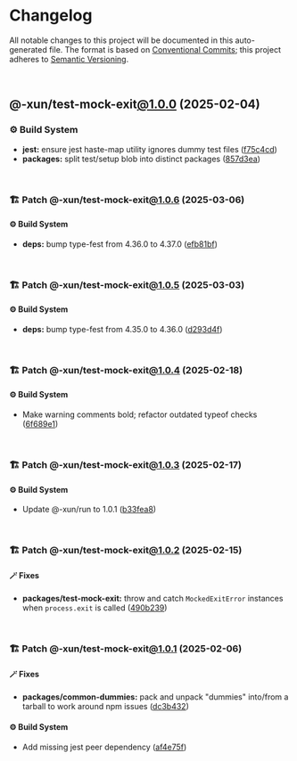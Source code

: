 # Changelog

All notable changes to this project will be documented in this auto-generated
file. The format is based on [Conventional Commits][1];
this project adheres to [Semantic Versioning][2].

<br />

## @-xun/test-mock-exit[@1.0.0][3] (2025-02-04)

### ⚙️ Build System

- **jest:** ensure jest haste-map utility ignores dummy test files ([f75c4cd][4])
- **packages:** split test/setup blob into distinct packages ([857d3ea][5])

<br />

### 🏗️ Patch @-xun/test-mock-exit[@1.0.6][6] (2025-03-06)

#### ⚙️ Build System

- **deps:** bump type-fest from 4.36.0 to 4.37.0 ([efb81bf][7])

<br />

### 🏗️ Patch @-xun/test-mock-exit[@1.0.5][8] (2025-03-03)

#### ⚙️ Build System

- **deps:** bump type-fest from 4.35.0 to 4.36.0 ([d293d4f][9])

<br />

### 🏗️ Patch @-xun/test-mock-exit[@1.0.4][10] (2025-02-18)

#### ⚙️ Build System

- Make warning comments bold; refactor outdated typeof checks ([6f689e1][11])

<br />

### 🏗️ Patch @-xun/test-mock-exit[@1.0.3][12] (2025-02-17)

#### ⚙️ Build System

- Update @-xun/run to 1.0.1 ([b33fea8][13])

<br />

### 🏗️ Patch @-xun/test-mock-exit[@1.0.2][14] (2025-02-15)

#### 🪄 Fixes

- **packages/test-mock-exit:** throw and catch `MockedExitError` instances when `process.exit` is called ([490b239][15])

<br />

### 🏗️ Patch @-xun/test-mock-exit[@1.0.1][16] (2025-02-06)

#### 🪄 Fixes

- **packages/common-dummies:** pack and unpack "dummies" into/from a tarball to work around npm issues ([dc3b432][17])

#### ⚙️ Build System

- Add missing jest peer dependency ([af4e75f][18])

[1]: https://conventionalcommits.org
[2]: https://semver.org
[3]: https://github.com/Xunnamius/test-utils/compare/857d3eac80084608a88cbc27476cbe23e155ce7d...@-xun/test-mock-exit@1.0.0
[4]: https://github.com/Xunnamius/test-utils/commit/f75c4cd929f5d1720d466436ad2ee5c68cced170
[5]: https://github.com/Xunnamius/test-utils/commit/857d3eac80084608a88cbc27476cbe23e155ce7d
[6]: https://github.com/Xunnamius/test-utils/compare/@-xun/test-mock-exit@1.0.5...@-xun/test-mock-exit@1.0.6
[7]: https://github.com/Xunnamius/test-utils/commit/efb81bfa8d064a55323cdda06d970e1322b41bc9
[8]: https://github.com/Xunnamius/test-utils/compare/@-xun/test-mock-exit@1.0.4...@-xun/test-mock-exit@1.0.5
[9]: https://github.com/Xunnamius/test-utils/commit/d293d4fb8cc744ba92e7b59bed5922cf665dd22c
[10]: https://github.com/Xunnamius/test-utils/compare/@-xun/test-mock-exit@1.0.3...@-xun/test-mock-exit@1.0.4
[11]: https://github.com/Xunnamius/test-utils/commit/6f689e10efcbac51bda6c5db872d36185d578002
[12]: https://github.com/Xunnamius/test-utils/compare/@-xun/test-mock-exit@1.0.2...@-xun/test-mock-exit@1.0.3
[13]: https://github.com/Xunnamius/test-utils/commit/b33fea8db53369e4e821d273ed05fd0d4c91b749
[14]: https://github.com/Xunnamius/test-utils/compare/@-xun/test-mock-exit@1.0.1...@-xun/test-mock-exit@1.0.2
[15]: https://github.com/Xunnamius/test-utils/commit/490b2391ca8d8d22bc076075033446778cf4b496
[16]: https://github.com/Xunnamius/test-utils/compare/@-xun/test-mock-exit@1.0.0...@-xun/test-mock-exit@1.0.1
[17]: https://github.com/Xunnamius/test-utils/commit/dc3b432f6d15898a8396cf56c73f03cafcecb7a9
[18]: https://github.com/Xunnamius/test-utils/commit/af4e75f9b436c758cd44a902f489c5640d8b2b47
